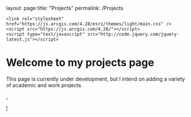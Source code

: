 <html lang="en-US">

<head>
    <meta charset='utf-8'>
    <meta http-equiv= "X-UA-Compatible" content="IE=edge">
    <meta name="viewport" content="width=device-width,maximum-scale=2">
    layout: page
    title: "Projects"
    permalink: /Projects
    
    <link rel="stylesheet" href="https://js.arcgis.com/4.28/esri/themes/light/main.css" />
    <script src="https://js.arcgis.com/4.28/"></script>
    <script type="text/javascript" src="http://code.jquery.com/jquery-latest.js"></script>
    
</head> 

<body>

<h1> Welcome to my projects page </h1>

<p1> This page is currently under development, but I intend on adding a variety of academic and work projects. </p1>

<p2> <a href="./project_webpages/Missouri_Redistricting_2022/Missouri_Redistricting_2022"> . </a> </p2> <br>

<p3> <a href="./Projects/Missouri_Redistricting_2022.md"> ! </a> </p3> <br>

<div id="viewDiv" style="width: 625px; height: 450px;"></div>

<script src="./files/CDs/MO_CDs_13_23.js"></script>
  
</body>
</html>

